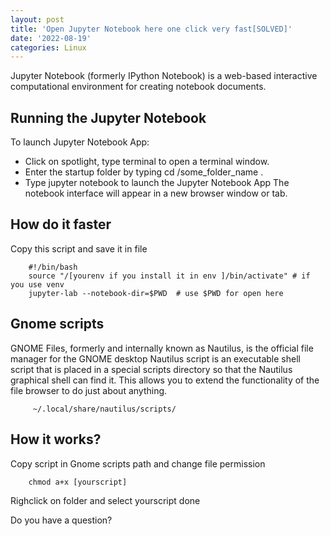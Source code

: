 ```yaml
---
layout: post
title: 'Open Jupyter Notebook here one click very fast[SOLVED]'
date: '2022-08-19'
categories: Linux
---
```

Jupyter Notebook (formerly IPython Notebook) is a web-based interactive computational environment for creating notebook documents. 

## Running the Jupyter Notebook
    
To launch Jupyter Notebook App:
- Click on spotlight, type terminal to open a terminal window.
- Enter the startup folder by typing cd /some_folder_name .
- Type jupyter notebook to launch the Jupyter Notebook App The notebook interface will appear in a new browser window or tab.

## How do it faster

Copy  this script and save it in file 

        #!/bin/bash
        source "/[yourenv if you install it in env ]/bin/activate" # if you use venv
        jupyter-lab --notebook-dir=$PWD  # use $PWD for open here


## Gnome scripts

GNOME Files, formerly and internally known as Nautilus, is the official file manager for the GNOME desktop
Nautilus script is an executable shell script that is placed in a special scripts directory so that the Nautilus graphical shell can find it. This allows you to extend the functionality of the file browser to do just about anything.

         ~/.local/share/nautilus/scripts/

## How it works?

Copy script in Gnome scripts path and change file permission

        chmod a+x [yourscript]

Righclick on folder and select yourscript 
done

Do you have a question?
